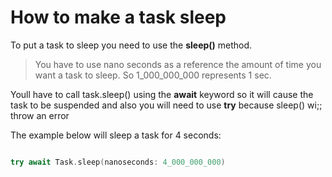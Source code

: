 # How to make a task sleep

To put a task to sleep you need to use the **sleep()** method. 
> You have to use nano seconds as a reference the amount of time you want a task to sleep. So 1_000_000_000 represents 1 sec.

Youll have to call task.sleep() using the **await** keyword so it will cause the task to be suspended and also you will need to use **try** because 
sleep() wi;; throw an error

The example below will sleep a task for 4 seconds:

``` swift

try await Task.sleep(nanoseconds: 4_000_000_000)

```
